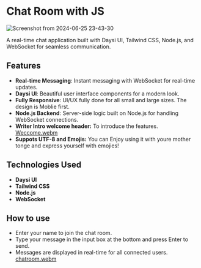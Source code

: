 # Chat Room with JS

![Screenshot from 2024-06-25 23-43-30](https://github.com/ParsaBordbar/chatRoom/assets/124056966/a6afd6e0-cdf9-47a0-9447-ee9173565f49)



A real-time chat application built with Daysi UI, Tailwind CSS, Node.js, and WebSocket for seamless communication.

## Features
- **Real-time Messaging**: Instant messaging with WebSocket for real-time updates.
- **Daysi UI**: Beautiful user interface components for a modern look.
- **Fully Responsive**: UI/UX fully done for all small and large sizes. The design is Moblie first.
- **Node.js Backend**: Server-side logic built on Node.js for handling WebSocket connections.
- **Writer Intro welcome header:** To introduce the features.
[Weccome.webm](https://github.com/ParsaBordbar/chatRoom/assets/124056966/87c06d8c-877d-410e-a898-d1b3ff026ec6)
- **Suppots UTF-8 and Emojis:** You can Enjoy using it with youre mother tonge and express yourself with emojies! 

## Technologies Used
- **Daysi UI**
- **Tailwind CSS**
- **Node.js**
- **WebSocket**


## How to use
- Enter your name to join the chat room.
- Type your message in the input box at the bottom and press Enter to send.
- Messages are displayed in real-time for all connected users.
[chatroom.webm](https://github.com/ParsaBordbar/chatRoom/assets/124056966/b6f0c8ce-fc9e-4631-8ab2-4738d574bc30)
